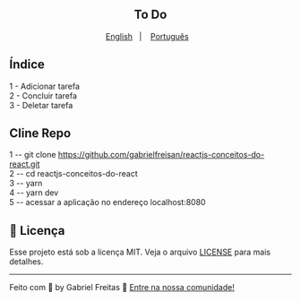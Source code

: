 

<h2 align="center">
  To Do
</h2>

<p align="center">
  <a href="README.en.md">English</a>&nbsp;&nbsp;&nbsp;|&nbsp;&nbsp;&nbsp;
  <a href="README.md">Português</a>&nbsp;&nbsp;&nbsp;
</p>

## Índice

1 - Adicionar tarefa
</br>
2 - Concluir tarefa
</br>
3 - Deletar tarefa
</br>

## Cline Repo

1 -- git clone https://github.com/gabrielfreisan/reactjs-conceitos-do-react.git
</br>
2 -- cd reactjs-conceitos-do-react
</br>
3 -- yarn
</br>
4 -- yarn dev
</br>
5 -- acessar a aplicação no endereço localhost:8080

## :memo: Licença

Esse projeto está sob a licença MIT. Veja o arquivo [LICENSE](LICENSE) para mais detalhes.

---

Feito com 💜 by Gabriel Freitas :wave: [Entre na nossa comunidade!](https://gabtecno.com.br)


